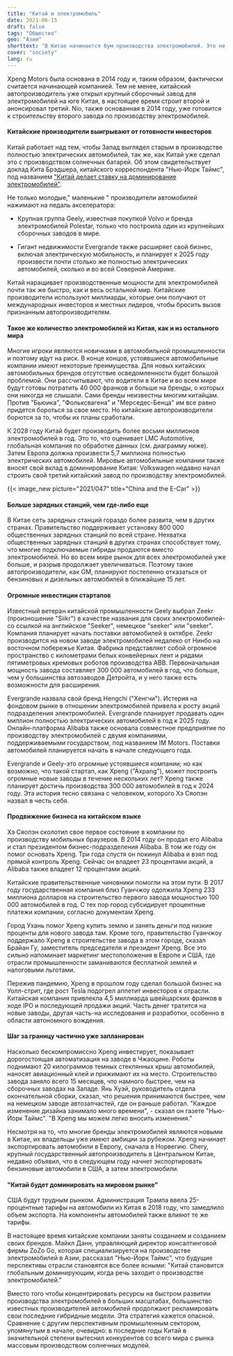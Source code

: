 ```yaml
---
title: "Китай и электромобиль"
date: 2021-06-15
draft: false
tags: "Общество"
geo: "Азии"
shorttext: "В Китае начинается бум производства электромобилей. Это не сулит ничего хорошего для признанных марок автомобилей."
cover: "society"
lang: ru
---
```


Xpeng Motors была основана в 2014 году и, таким образом, фактически считается начинающей компанией. Тем не менее, китайский автопроизводитель уже открыл крупный сборочный завод для электромобилей на юге Китая, в настоящее время строит второй и анонсировал третий. Nio, также основанная в 2014 году, уже готовится к строительству второго завода по производству электромобилей.

#### Китайские производители выигрывают от готовности инвесторов

Китай работает над тем, чтобы Запад выглядел старым в производстве полностью электрических автомобилей, так же, как Китай уже сделал это с производством солнечных батарей. Об этом свидетельствует доклад Кита Брэдшера, китайского корреспондента "Нью-Йорк Таймс", под названием ["Китай делает ставку на доминирование электромобилей"](https://www.nytimes.com/2021/05/04/business/china-electric-cars.html "As Cars Go Electric, China Builds a Big Lead in Factories").

Не только молодые," маленькие " производители автомобилей нажимают на педаль акселератора:

  - Крупная группа Geely, известная покупкой Volvo и бренда электромобилей Polestar, только что построила один из крупнейших сборочных заводов в мире.

  - Гигант недвижимости Evergrande также расширяет свой бизнес, включая электрическую мобильность, и планирует к 2025 году произвести почти столько же полностью электрических автомобилей, сколько и во всей Северной Америке.

Китай наращивает производственные мощности для электромобилей почти так же быстро, как и весь остальной мир. Китайские производители используют миллиарды, которые они получают от международных инвесторов и местных лидеров, чтобы бросить вызов признанным автопроизводителям.

#### Такое же количество электромобилей из Китая, как и из остального мира

Многие игроки являются новичками в автомобильной промышленности и поэтому идут на риск. В конце концов, устоявшиеся автомобильные компании имеют некоторые преимущества. Для новых китайских автомобильных брендов отсутствие осведомленности будет большой проблемой. Они рассчитывают, что водители в Китае и во всем мире будут готовы потратить 40 000 франков и больше на бренды, о которых они никогда не слышали. Сами бренды неизвестны многим китайцам. Против "Бьюика", "Фольксвагена" и "Мерседес-Бенца" им все равно придется бороться за свое место. Но китайские автопроизводители борются за то, чтобы их планы сработали.

К 2028 году Китай будет производить более восьми миллионов электромобилей в год. Это то, что оценивает LMC Automotive, глобальная компания по обработке данных (см. диаграмму ниже). Затем Европа должна произвести 5,7 миллиона полностью электрических автомобилей. Мировые автомобильные компании также вносят свой вклад в доминирование Китая: Volkswagen недавно начал строить свой третий китайский завод по производству электромобилей.

{{< image_new picture="2021/047" title="China and the E-Car" >}}

#### Больше зарядных станций, чем где-либо еще

В Китае сеть зарядных станций гораздо более развита, чем в других странах. Правительство поддерживает установку 800 000 общественных зарядных станций по всей стране. Нехватка общественных зарядных станций в других странах способствует тому, что многие подключаемые гибриды продаются вместо электромобилей. Но во всем мире рынок для всех электромобилей уже больше, и разрыв продолжает увеличиваться. Поэтому такие автопроизводители, как GM, планируют постепенно отказаться от бензиновых и дизельных автомобилей в ближайшие 15 лет.

#### Огромные инвестиции стартапов

Известный ветеран китайской промышленности Geely выбрал Zeekr (произношение "Siikr") в качестве названия для своих электромобилей-со ссылкой на английское "Seeker", немецкое "seeker" или "seeker". Компания планирует начать поставки автомобилей в октябре. Zeekr производится на новом заводе электромобилей недалеко от Нинбо на восточном побережье Китая. Фабрика представляет собой огромное пространство с километрами белых конвейерных лент и рядами пятиметровых кремовых роботов производства ABB. Первоначальная мощность завода составляет 300 000 автомобилей в год, что больше, чем у большинства автозаводов Детройта, и у него также есть возможности для расширения.

Evergrande назвала свой бренд Hengchi ("Хенгчи"). Истерия на фондовом рынке в отношении электромобилей привела к росту акций подразделения электромобилей. Evergrande планирует продавать один миллион полностью электрических автомобилей в год к 2025 году. Онлайн-платформа Alibaba также основала совместное предприятие по производству электромобилей с двумя компаниями, поддерживаемыми государством, под названием IM Motors. Поставки автомобилей планируется начать в начале следующего года.

Evergrande и Geely-это огромные устоявшиеся компании; но как возможно, что такой стартап, как Xpeng ("Äxpang"), может построить огромные новые заводы в течение нескольких лет? Xpeng также планирует достичь производства 300 000 автомобилей в год к 2024 году. Эта история тесно связана с человеком, которого Хэ Сяопэн назвал в честь себя.

#### Продвижение бизнеса на китайском языке

Хэ Сяопэн сколотил свое первое состояние в компании по производству мобильных браузеров. В 2014 году он продал его Alibaba и стал президентом бизнес-подразделения Alibaba. В том же году он помог основать Xpeng. Три года спустя он покинул Alibaba и взял под прямой контроль Xpeng. Сейчас он владеет 23 процентами акций, а Alibaba также владеет 12 процентами акций.

Китайские правительственные чиновники помогли на этом пути. В 2017 году государственная компания близ Гуанчжоу одолжила Xpeng 233 миллиона долларов на строительство первого завода мощностью 100 000 автомобилей в год. С тех пор город субсидирует процентные платежи компании, согласно документам Xpeng.

Город Ухань помог Xpeng купить землю и занять деньги под низкие проценты для нового завода там. Кроме того, правительство Гуанчжоу поддержало Xpeng в строительстве завода в этом городе, сказал Брайан Гу, заместитель председателя и президент Xpeng. Все это сильно напоминает маркетинг местоположения в Европе и США, где отрасли промышленности заманиваются бесплатной землей и налоговыми льготами.

Пережив пандемию, Xpeng в прошлом году сделал большой бизнес на Уолл-стрит, где рост Tesla подогрел аппетит инвесторов к отрасли. Китайская компания привлекла 4,5 миллиарда швейцарских франков в ходе IPO и последующей продажи акций. Часть денег тратится на новые заводы, другая часть-на исследования и разработки, особенно в области автономного вождения.

#### Шаг за границу частично уже запланирован

Насколько бескомпромиссно Xpeng инвестирует, показывает дорогостоящая автоматизация на заводе в Чжаоцине. Роботы поднимают 20 килограммов темных стеклянных крыш автомобилей, наносят авиационный клей и прижимают их на место. Строительство завода заняло всего 15 месяцев, что намного быстрее, чем на сборочных заводах на Западе. Янь Хуэй, руководитель отдела окончательной сборки, сказал, что решения принимаются быстрее, чем на немецком заводе автозапчастей, где он раньше работал. "Каждое изменение дизайна занимало много времени", - сказал он газете "Нью-Йорк Таймс". "В Xpeng мы можем легко вносить изменения."

Несмотря на то, что многие бренды электромобилей являются новыми в Китае, их владельцы уже имеют амбиции за рубежом. Xpeng начинает экспортировать автомобили в Европу, сначала в Норвегию. Chery, крупный государственный автопроизводитель в Центральном Китае, недавно объявил, что в следующем году начнет экспортировать бензиновые автомобили в США, а затем электромобили.

#### "Китай будет доминировать на мировом рынке"

США будут трудным рынком. Администрация Трампа ввела 25-процентные тарифы на автомобили из Китая в 2018 году, что замедлило объем экспорта. На компоненты автомобилей также влияют те же тарифы.

В настоящее время китайские компании заняты созданием и созданием своих брендов. Майкл Данн, управляющий директор консалтинговой фирмы ZoZo Go, которая специализируется на производстве электромобилей в Азии, рассказал "Нью-Йорк Таймс", что будущие перспективы отрасли становятся все более ясными: "Китай становится глобальным доминирующим, когда речь заходит о производстве электромобилей."

Вместо того чтобы концентрировать ресурсы на быстром развитии производства электромобилей в больших масштабах, большинство известных производителей автомобилей продолжают рекламировать свои последние гибридные модели. Эта стратегия кажется опасной. Сравнение с другим перспективным промышленным сектором, упомянутым в начале, очевидно: в последние годы Китай в значительной степени вытеснил конкурентов со всего мира с рынка массовым производством солнечных модулей.
